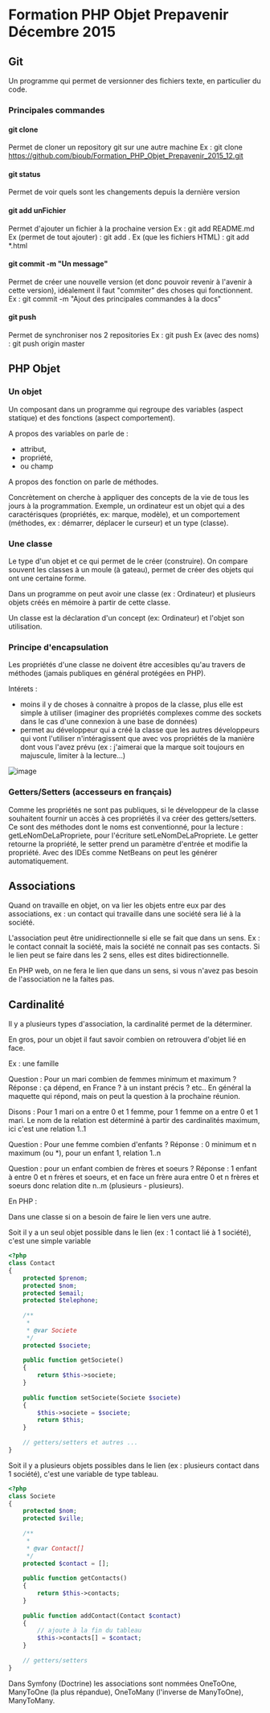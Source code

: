 # Formation PHP Objet Prepavenir Décembre 2015

## Git
Un programme qui permet de versionner des fichiers texte, en particulier du code.

### Principales commandes

#### git clone
Permet de cloner un repository git sur une autre machine
Ex : git clone https://github.com/bioub/Formation_PHP_Objet_Prepavenir_2015_12.git

#### git status
Permet de voir quels sont les changements depuis la dernière version

#### git add unFichier
Permet d'ajouter un fichier à la prochaine version
Ex : git add README.md
Ex (permet de tout ajouter) : git add .
Ex (que les fichiers HTML) : git add *.html 

#### git commit -m "Un message"
Permet de créer une nouvelle version (et donc pouvoir revenir à l'avenir à cette version), idéalement il faut "commiter" des choses qui fonctionnent.
Ex : git commit -m "Ajout des principales commandes à la docs"

#### git push
Permet de synchroniser nos 2 repositories
Ex : git push
Ex (avec des noms) : git push origin master

## PHP Objet

### Un objet
Un composant dans un programme qui regroupe des variables (aspect statique) et des fonctions (aspect comportement).

A propos des variables on parle de : 

* attribut,
* propriété,
* ou champ

A propos des fonction on parle de méthodes.

Concrètement on cherche à appliquer des concepts de la vie de tous les jours à la programmation.
Exemple, un ordinateur est un objet qui a des caractérisques (propriétés, ex: marque, modèle), et un comportement (méthodes, ex : démarrer, déplacer le curseur) et un type (classe).

### Une classe
Le type d'un objet et ce qui permet de le créer (construire). On compare souvent les classes à un moule (à gateau), permet de créer des objets qui ont une certaine forme.

Dans un programme on peut avoir une classe (ex : Ordinateur) et plusieurs objets créés en mémoire à partir de cette classe.

Un classe est la déclaration d'un concept (ex: Ordinateur) et l'objet son utilisation.

### Principe d'encapsulation
Les propriétés d'une classe ne doivent être accesibles qu'au travers de méthodes (jamais publiques en général protégées en PHP).

Intérets :

* moins il y de choses à connaitre à propos de la classe, plus elle est simple à utiliser (imaginer des propriétés complexes comme des sockets dans le cas d'une connexion à une base de données)
* permet au développeur qui a créé la classe que les autres développeurs qui vont l'utiliser n'intéragissent que avec vos propriétés de la manière dont vous l'avez prévu (ex : j'aimerai que la marque soit toujours en majuscule, limiter à la lecture...)

![image](img/schema_messages_objet.jpg)

### Getters/Setters (accesseurs en français)
Comme les propriétés ne sont pas publiques, si le développeur de la classe souhaitent fournir un accès à ces propriétés il va créer des getters/setters. Ce sont des méthodes dont le noms est conventionné, pour la lecture : getLeNomDeLaPropriete, pour l'écriture setLeNomDeLaPropriete. Le getter retourne la propriété, le setter prend un paramètre d'entrée et modifie la propriété. Avec des IDEs comme NetBeans on peut les générer automatiquement.

## Associations

Quand on travaille en objet, on va lier les objets entre eux par des associations, ex : un contact qui travaille dans une société sera lié à la société.

L'association peut être unidirectionnelle si elle se fait que dans un sens. Ex : le contact connait la société, mais la société ne connait pas ses contacts. Si le lien peut se faire dans les 2 sens, elles est dites bidirectionnelle.

En PHP web, on ne fera le lien que dans un sens, si vous n'avez pas besoin de l'association ne la faites pas.

## Cardinalité

Il y a plusieurs types d'association, la cardinalité permet de la déterminer.

En gros, pour un objet il faut savoir combien on retrouvera d'objet lié en face.

Ex : une famille

Question : Pour un mari combien de femmes minimum et maximum ? 
Réponse : ça dépend, en France ? à un instant précis ? etc.. En général la maquette qui répond, mais on peut la question à la prochaine réunion.

Disons : Pour 1 mari on a entre 0 et 1 femme, pour 1 femme on a entre 0 et 1 mari. Le nom de la relation est déterminé à partir des cardinalités maximum, ici c'est une relation 1..1

Question : Pour une femme combien d'enfants ?
Réponse : 0 minimum et n maximum (ou *), pour un enfant 1, relation 1..n

Question : pour un enfant combien de frères et soeurs ?
Réponse : 1 enfant à entre 0 et n frères et soeurs, et en face un frère aura entre 0 et n frères et soeurs donc relation dite n..m (plusieurs - plusieurs).

En PHP :

Dans une classe si on a besoin de faire le lien vers une autre.

Soit il y a un seul objet possible dans le lien (ex : 1 contact lié à 1 société), c'est une simple variable

```PHP
<?php
class Contact
{
	protected $prenom;
	protected $nom;
	protected $email;
	protected $telephone;
	
	/**
	 *
	 * @var Societe 
	 */
	protected $societe;
	
	public function getSociete()
	{
		return $this->societe;
	}
	
	public function setSociete(Societe $societe)
	{
		$this->societe = $societe;
		return $this;
	}
	
	// getters/setters et autres ...
}
```

Soit il y a plusieurs objets possibles dans le lien (ex : plusieurs contact dans 1 société), c'est une variable de type tableau.

```PHP
<?php
class Societe
{
	protected $nom;
	protected $ville;
	
	/**
	 *
	 * @var Contact[]
	 */
	protected $contact = [];
	
	public function getContacts()
	{
		return $this->contacts;
	}
	
	public function addContact(Contact $contact)
	{
		// ajoute à la fin du tableau
		$this->contacts[] = $contact;
	}
	
	// getters/setters
}
```
	
Dans Symfony (Doctrine) les associations sont nommées OneToOne, ManyToOne (la plus répandue), OneToMany (l'inverse de ManyToOne), ManyToMany.

